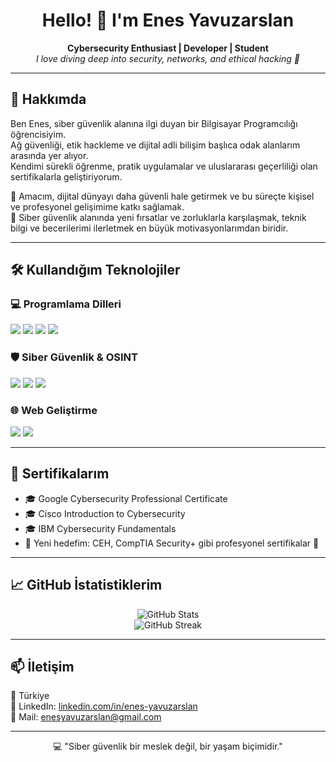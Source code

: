 <h1 align="center">Hello! 👋 I'm Enes Yavuzarslan</h1>

<p align="center">
  <b>Cybersecurity Enthusiast | Developer | Student</b><br>
  <i>I love diving deep into security, networks, and ethical hacking 🔐</i>
</p>

---

## 🧠 Hakkımda

Ben Enes, siber güvenlik alanına ilgi duyan bir Bilgisayar Programcılığı öğrencisiyim.  
Ağ güvenliği, etik hackleme ve dijital adli bilişim başlıca odak alanlarım arasında yer alıyor.  
Kendimi sürekli öğrenme, pratik uygulamalar ve uluslararası geçerliliği olan sertifikalarla geliştiriyorum.

🎯 Amacım, dijital dünyayı daha güvenli hale getirmek ve bu süreçte kişisel ve profesyonel gelişimime katkı sağlamak.  
🚀 Siber güvenlik alanında yeni fırsatlar ve zorluklarla karşılaşmak, teknik bilgi ve becerilerimi ilerletmek en büyük motivasyonlarımdan biridir.

---

## 🛠️ Kullandığım Teknolojiler

### 💻 Programlama Dilleri
<p>
  <img src="https://img.shields.io/badge/Python-FFD43B?style=for-the-badge&logo=python&logoColor=blue" />
  <img src="https://img.shields.io/badge/HTML5-E34F26?style=for-the-badge&logo=html5&logoColor=white" />
  <img src="https://img.shields.io/badge/C%20Language-00599C?style=for-the-badge&logo=c&logoColor=white" />
  <img src="https://img.shields.io/badge/JavaScript-F7DF1E?style=for-the-badge&logo=javascript&logoColor=black" />
</p>

### 🛡️ Siber Güvenlik & OSINT
<p>
  <img src="https://img.shields.io/badge/Kali_Linux-557C94?style=for-the-badge&logo=kalilinux&logoColor=white" />
  <img src="https://img.shields.io/badge/Metasploit-3F4C6F?style=for-the-badge&logo=data:image/svg+xml;base64,...&logoColor=white" />
  <img src="https://img.shields.io/badge/Nmap-007ACC?style=for-the-badge&logo=windows-terminal&logoColor=white" />
</p>

### 🌐 Web Geliştirme
<p>
  <img src="https://img.shields.io/badge/CSS3-1572B6?style=for-the-badge&logo=css3&logoColor=white" />
  <img src="https://img.shields.io/badge/Bootstrap-7952B3?style=for-the-badge&logo=bootstrap&logoColor=white" />
</p>

---

## 📜 Sertifikalarım

- 🎓 Google Cybersecurity Professional Certificate  
- 🎓 Cisco Introduction to Cybersecurity  
- 🎓 IBM Cybersecurity Fundamentals  
- 📍 Yeni hedefim: CEH, CompTIA Security+ gibi profesyonel sertifikalar 💼

---

## 📈 GitHub İstatistiklerim

<p align="center">
  <img src="https://github-readme-stats.vercel.app/api?username=enesyavuzarslann&show_icons=true&theme=radical" alt="GitHub Stats" />
  <br>
  <img src="https://github-readme-streak-stats.herokuapp.com/?user=enesyavuzarslann&theme=radical" alt="GitHub Streak" />
</p>

---

## 📫 İletişim

📍 Türkiye  
💼 LinkedIn: [linkedin.com/in/enes-yavuzarslan](https://www.linkedin.com/in/enes-yavuzarslan)  
📧 Mail: enesyavuzarslan@gmail.com  

---

<p align="center">
  💻 "Siber güvenlik bir meslek değil, bir yaşam biçimidir."  
</p>
